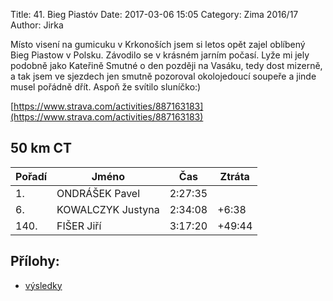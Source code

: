 Title: 41. Bieg Piastóv
Date: 2017-03-06 15:05
Category: Zima 2016/17
Author: Jirka

Místo visení na gumicuku v Krkonoších jsem si letos opět zajel oblíbený Bieg Piastow v Polsku. Závodilo se v krásném jarním počasí. Lyže mi jely podobně jako Kateřině Smutné o den později na Vasáku, tedy dost mizerně, a tak jsem ve sjezdech jen smutně pozoroval okolojedoucí soupeře a jinde musel pořádně dřít. Aspoň že svítilo sluníčko:)

[https://www.strava.com/activities/887163183](https://www.strava.com/activities/887163183)

50 km CT
--------

| Pořadí | Jméno             | Čas     | Ztráta |
|--------|-------------------|---------|--------|
| 1.     | ONDRÁŠEK Pavel    | 2:27:35 |        |
| 6.     | KOWALCZYK Justyna | 2:34:08 | +6:38  |
| 140.   | FIŠER Jiří        | 3:17:20 | +49:44 |

Přílohy:
--------

- [výsledky]({static}/static/zima-2016-17/01-50CT-OPEN.pdf)
